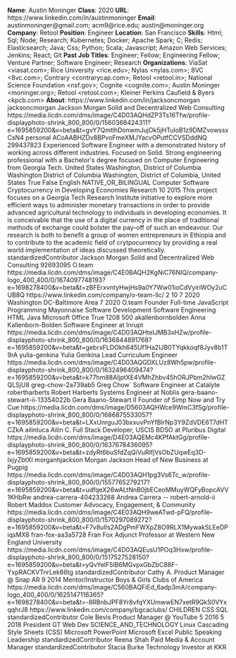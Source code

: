 **Name**: Austin Moninger
**Class**: 2020
**URL**: https://www\.linkedin\.com/in/austinmoninger
**Email**: austinmoninger@gmail\.com; acm9@rice\.edu; austin@moninger\.org
**Company**: Retool
**Position**: Engineer
**Location**: San Francisco
**Skills**: Html; Sql; Node; Research; Kubernetes; Docker; Apache Spark; C; Redis; Elasticsearch; Java; Css; Python; Scala; Javascript; Amazon Web Services; Jenkins; React; Git
**Past Job Titles**: Engineer; Fellow; Engineering Fellow; Venture Partner; Software Engineer; Research
**Organizations**: ViaSat <viasat\.com>; Rice University <rice\.edu>; Nylas <nylas\.com>; 8VC <8vc\.com>; Contrary <contrarycap\.com>; Retool <retool\.in>; National Science Foundation <nsf\.gov>; Cognite <cognite\.com>; Austin Moninger <moninger\.org>; Retool <retool\.com>; Kleiner Perkins Caufield & Byers <kpcb\.com>
**About**: https://www\.linkedin\.com/in/jacksoncmorgan jacksoncmorgan Jackson Morgan Solid and Decentralized Web Consulting https://media\.licdn\.com/dms/image/C4D03AQHdZP3Ts16Tfw/profile\-displayphoto\-shrink\_800\_800/0/1560368424311?e=1695859200&v=beta&t=gvY7QmtlhDonwmJujOk5jHTuIoB1z9DMZvowssxCsN4 personal ACoAABHZDv8BPvoFmeXMJYacvOPutfCCVSDddNQ 299437823 Experienced Software Engineer with a demonstrated history of working across different industries\. Focused on Solid\. Strong engineering professional with a Bachelor's degree focused on Computer Engineering from Georgia Tech\. United States Washington, District of Columbia Washington District of Columbia Washington, District of Columbia, United States True False English NATIVE\_OR\_BILINGUAL Computer Software Cryptocurrency in Developing Economies Research 10 2015 This project focuses on a Georgia Tech Research Institute initiative to explore more efficient ways to administer monetary transactions in order to provide advanced agricultural technology to individuals in developing economies\. It is conceivable that the use of a digital currency in the place of traditional methods of exchange could bolster the pay\-off of such an endeavour\. Our research is both to benefit a group of women entrepreneurs in Ethiopia and to contribute to the academic field of crytpocurrency by providing a real world implementation of ideas discussed theoretically\. standardizedContributor Jackson Morgan Solid and Decentralized Web Consulting 92693095 O\.team https://media\.licdn\.com/dms/image/C4E0BAQH2KgNiC76NIQ/company\-logo\_400\_400/0/1674097748193?e=1698278400&v=beta&t=zBFErxvntyHwjHs9a0Y7Ww01ioCdVyiriWOy2uCUB8Q https://www\.linkedin\.com/company/o\-team\-llc/ 2 10 7 2020 Washington DC\-Baltimore Area 7 2020 O\.team Founder Full\-time JavaScript Programming Mayonnaise Software Development Software Engineering HTML Java Microsoft Office True 1208 500 akallenbornbolden Anna Kallenborn\-Bolden Software Engineer at Inrupt https://media\.licdn\.com/dms/image/C4D03AQHteIJMB3xHZw/profile\-displayphoto\-shrink\_800\_800/0/1636844891768?e=1695859200&v=beta&t=gebrxFLDOkh645Uf1Ha2IJB0TYqkkoqf8Jyv8b1T9rA yulia\-genkina Yulia Genkina Lead Curriculum Engineer https://media\.licdn\.com/dms/image/C4D03AQGDXLUz8Wh5pw/profile\-displayphoto\-shrink\_800\_800/0/1632496409474?e=1695859200&v=beta&t=k77hm88AljptXE4VMhZhbv45hORJPbm2hIwGZQLSjU8 greg\-chow\-2a739ab5 Greg Chow\` Software Engineer at Catalyte robertharberts Robert Harberts Systems Engineer at Noblis gera\-baano\-stewart\-ii\-13354022b Gera Baano\-Stewart II Founder of Simp Now and Try Cue https://media\.licdn\.com/dms/image/D5603AQHWce9WmC3fSg/profile\-displayphoto\-shrink\_800\_800/0/1686875533057?e=1695859200&v=beta&t=LXxUnrguJ03bxxuvPnYfBIrNp3Y9ZdVDE6T7dHTCZkA ailinluca Ailin C\. Full Stack Developer, USCIS BDSO at Pluribus Digital https://media\.licdn\.com/dms/image/D4E03AQEMc4KPfAktGg/profile\-displayphoto\-shrink\_800\_800/0/1637678436095?e=1695859200&v=beta&t=zdyRt6buSfdZqQiVuRIfjVsObZUqwEq3D\-IxjyZbtXI morganhjackson Morgan Jackson Head of New Business at Pugpig https://media\.licdn\.com/dms/image/C4D03AQH1pg3Vs6Tc\_w/profile\-displayphoto\-shrink\_800\_800/0/1557765279217?e=1695859200&v=beta&t=udfqeX26wALtNnB0jbECeoMMuyWQFyBopcAVV1KHbRw andrea\-carrera\-404233268 Andrea Carrera \-\- robert\-arnold\-ii Robert Maddox Customer Advocacy, Engagement, & Community https://media\.licdn\.com/dms/image/C4E03AQH9weATwd\-pFQ/profile\-displayphoto\-shrink\_800\_800/0/1570297089272?e=1695859200&v=beta&t=F7v8uIIs2ADgPmFWXpZ8O9RLX1MywakSLEeDPiqsMX8 fran\-fox\-aa3a5728 Fran Fox Adjunct Professor at Western New England University https://media\.licdn\.com/dms/image/C4D03AQEusU1POq3Hxw/profile\-displayphoto\-shrink\_800\_800/0/1517527528150?e=1695859200&v=beta&t=yQvYelF5IB6MGvpxGbZbC88F\-YxpRACKVTnrLek66tg standardizedContributor Cathy A\. Product Manager @ Snap AR 9 2014 Mentor/Instructor Boys & Girls Clubs of America https://media\.licdn\.com/dms/image/C560BAQFiEd\_6adp3mA/company\-logo\_400\_400/0/1625147116365?e=1698278400&v=beta&t=\-8RBnbJPF8Yr8vfqYXUmwwEN7xetR9QkS0VYxqqhrJ8 https://www\.linkedin\.com/company/bgcaclubs/ CHILDREN CSS SQL standardizedContributor Cole Bevis Product Manager @ YouTube 5 2016 5 2018 President GT Web Dev SCIENCE\_AND\_TECHNOLOGY Linux Cascading Style Sheets \(CSS\) Microsoft PowerPoint Microsoft Excel Public Speaking Leadership standardizedContributor Reena Shah Paid Media & Account Manager standardizedContributor Stacia Burke Technology Investor at KKR
